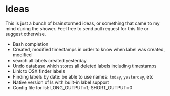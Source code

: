 # Ideas

This is just a bunch of brainstormed ideas, or something that came to my mind during the shower.
Feel free to send pull request for this file or suggest otherwise.

* Bash completion
* Created, modified timestamps in order to know when label was created, modified
* search all labels created yesterday
* Undo database which stores all deleted labels including timestamps
* Link to OSX finder labels
* Finding labels by date: be able to use names: `today`, `yesterday`, etc
* Native version of ls with built-in label support
* Config file for lsl: LONG_OUTPUT=1; SHORT_OUTPUT=0

